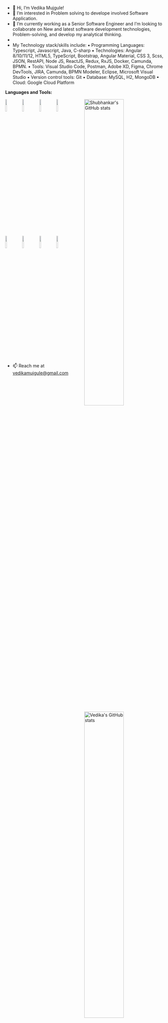 - 👋 Hi, I’m Vedika Mujgule! [](https://komarev.com/ghpvc/?username=shubhankar1477&color=blue&style=flat-square&label=Profile+visitors)
- 👀 I’m interested in Problem solving to develope involved Software Application.
- 🌱 I’m currently working as a Senior Software Engineer and I’m looking to collaborate on New and latest software development technologies, Problem-solving, and develop my analytical thinking. 
- 
- My Technology stack/skills include:
▪ Programming Languages: Typescript, Javascript, Java, C-sharp
▪ Technologies: Angular 8/10/11/12, HTML5, TypeScript, Bootstrap, Angular Material, CSS 3, Scss, JSON, RestAPI, Node JS, ReactJS, Redux, RxJS, Docker, Camunda, BPMN.
▪ Tools: Visual Studio Code, Postman, Adobe XD, Figma, Chrome DevTools, JIRA, Camunda, BPMN Modeler, Eclipse, Microsoft Visual Studio
▪ Version control tools: Git
▪ Database: MySQL, H2, MongoDB
▪ Cloud: Google Cloud Platform

**Languages and Tools:** 
<p>
  <a href="https://github.com/sudonitin">
    <img align="right" width="50%" src="https://github-readme-stats.vercel.app/api?username=shubhankar1477&show_icons=true&line_height=27&count_private=true&include_all_commits=true" alt="Shubhankar's GitHub stats"/>
</a>
  
  <code><img width="10%" src="https://www.vectorlogo.zone/logos/angular/angular-ar21.svg"></code>
  <code><img width="10%" src="https://www.vectorlogo.zone/logos/typescriptlang/typescriptlang-ar21.svg"></code>
  <code><img width="10%" src="https://www.vectorlogo.zone/logos/nodejs/nodejs-ar21.svg"></code>
  <code><img width="10%" src="https://www.vectorlogo.zone/logos/npmjs/npmjs-ar21.svg"></code>
  
  <br />
  
  <code><img width="10%" src="https://www.vectorlogo.zone/logos/reactjs/reactjs-ar21.svg"></code>
  <code><img width="10%" src="https://www.vectorlogo.zone/logos/w3_html5/w3_html5-ar21.svg"></code>
  <code><img width="10%" src="https://www.vectorlogo.zone/logos/w3_css/w3_css-ar21.svg"></code>
  <code><img width="10%" src="https://www.vectorlogo.zone/logos/getbootstrap/getbootstrap-ar21.svg"></code>

<!--   <br />
  
  <code><img width="10%" src="https://branditechture.agency/brand-logos/wp-content/uploads/wpdm-cache/JetBrains-PyCharm-900x0.png"></code>
  <code><img width="10%" src="https://www.vectorlogo.zone/logos/javascript/javascript-ar21.svg"></code>
  <code><img width="10%" src="https://www.vectorlogo.zone/logos/java/java-ar21.svg"></code>
  <code><img width="10%" src="https://www.vectorlogo.zone/logos/mysql/mysql-ar21.svg"></code>
  
  <br />
  
  <code><img width="10%" src="https://www.vectorlogo.zone/logos/git-scm/git-scm-ar21.svg"></code>
  <code><img width="10%" src="https://seeklogo.com/images/S/scikit-learn-logo-8766D07E2E-seeklogo.com.png"></code>
  <code><img width="10%" src="https://www.vectorlogo.zone/logos/linux/linux-ar21.svg"></code>
  <code><img width="10%" src="https://www.vectorlogo.zone/logos/getpostman/getpostman-ar21.svg"></code> -->
</p>


  <a href="https://github.com/sudonitin">
    <img align="right" width="50%" src="https://github-readme-stats.vercel.app/api?username=vedikamujgule&show_icons=true&line_height=27&count_private=true&include_all_commits=true" alt="Vedika's GitHub stats"/>
</a>

- 📫 Reach me at vedikamujgule@gmail.com

<!---
vedikamujgule/vedikamujgule is a ✨ special ✨ repository because its `README.md` (this file) appears on your GitHub profile.
You can click the Preview link to take a look at your changes.
--->
